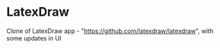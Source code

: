 # LatexDraw
Clone of LatexDraw app - "https://github.com/latexdraw/latexdraw", with some updates in UI
